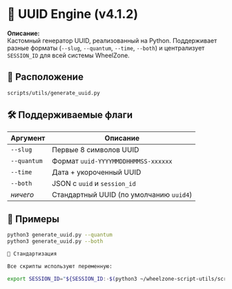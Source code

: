 # 🧬 UUID Engine (v4.1.2)

**Описание:**  
Кастомный генератор UUID, реализованный на Python. Поддерживает разные форматы (`--slug`, `--quantum`, `--time`, `--both`) и централизует `SESSION_ID` для всей системы WheelZone.

## 📂 Расположение
`scripts/utils/generate_uuid.py`

## 🛠️ Поддерживаемые флаги

| Аргумент     | Описание                                               |
|--------------|--------------------------------------------------------|
| `--slug`     | Первые 8 символов UUID                                 |
| `--quantum`  | Формат `uuid-YYYYMMDDHHMMSS-xxxxxx`                    |
| `--time`     | Дата + укороченный UUID                                |
| `--both`     | JSON с `uuid` и `session_id`                           |
| *ничего*     | Стандартный UUID (по умолчанию `uuid4`)               |

## 🧪 Примеры
```bash
python3 generate_uuid.py --quantum
python3 generate_uuid.py --both

🧱 Стандартизация

Все скрипты используют переменную:

export SESSION_ID="${SESSION_ID:-$(python3 ~/wheelzone-script-utils/scripts/utils/generate_uuid.py --slug)}"


